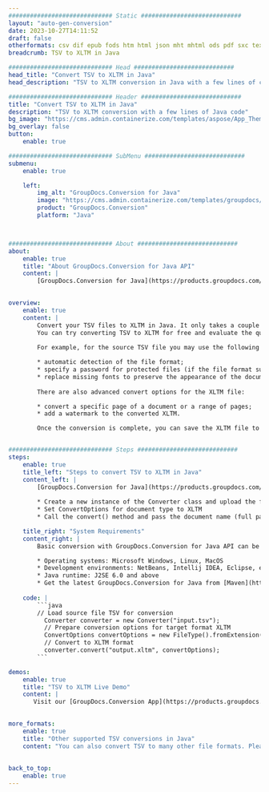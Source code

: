 ```yaml
---
############################# Static ############################
layout: "auto-gen-conversion"
date: 2023-10-27T14:11:52
draft: false
otherformats: csv dif epub fods htm html json mht mhtml ods pdf sxc tex tsv xlam xls xlsb xlsm xlsx xlt xltm xltx xml xps
breadcrumb: TSV to XLTM in Java

############################# Head ############################
head_title: "Convert TSV to XLTM in Java"
head_description: "TSV to XLTM conversion in Java with a few lines of code. Convert over 160 file formats using the GroupDocs document conversion API for Java"

############################# Header ############################
title: "Convert TSV to XLTM in Java"
description: "TSV to XLTM conversion with a few lines of Java code"
bg_image: "https://cms.admin.containerize.com/templates/aspose/App_Themes/V3/images/bg/header1.png"
bg_overlay: false
button:
    enable: true

############################# SubMenu ############################
submenu:
    enable: true

    left:
        img_alt: "GroupDocs.Conversion for Java"
        image: "https://cms.admin.containerize.com/templates/groupdocs/images/product-logos/90x90-noborder/groupdocs-conversion-java.png"
        product: "GroupDocs.Conversion"
        platform: "Java"



############################# About ############################
about:
    enable: true
    title: "About GroupDocs.Conversion for Java API"
    content: |
        [GroupDocs.Conversion for Java](https://products.groupdocs.com/conversion/java/) is an advanced file format conversion API for converting between popular image and document formats such as Microsoft Office, OpenDocument, PDF, HTML, email, CAD. and much more with just a few lines of code. The native API automatically detects the formats of the original documents and offers many options for customizing the converted documents. Along with the function of extracting information from a document, it also supports caching of the conversion results to the local disk by default. However, any type of cache storage can be supported by implementing the appropriate interfaces - Amazon S3, Dropbox, Google Drive, Windows Azure, Reddis, or any others.
    

overview:
    enable: true
    content: |
        Convert your TSV files to XLTM in Java. It only takes a couple of lines of Java code on any platform of your choice, such as Windows, Linux, macOS.
        You can try converting TSV to XLTM for free and evaluate the quality of the conversion results. Along with simple file conversion scripts, you can try more sophisticated options for loading the TSV source file and storing the XLTM output. 
        
        For example, for the source TSV file you may use the following load options:

        * automatic detection of the file format;
        * specify a password for protected files (if the file format supports it);
        * replace missing fonts to preserve the appearance of the document.
        
        There are also advanced convert options for the XLTM file:

        * convert a specific page of a document or a range of pages;
        * add a watermark to the converted XLTM.

        Once the conversion is complete, you can save the XLTM file to your local file path or to any third party storage such as FTP, Amazon S3, Google Drive, Dropbox etc. Please note - to convert TSV to XLTM, you do not need to install any additional software, such as MS Office, Open Office, Adobe Acrobat Reader etc.


############################# Steps ############################
steps:
    enable: true
    title_left: "Steps to convert TSV to XLTM in Java"
    content_left: |
        [GroupDocs.Conversion for Java](https://products.groupdocs.com/conversion/java/) allows developers to easily convert TSV file to XLTM with a few lines of code.
        
        * Create a new instance of the Converter class and upload the file TSV with the full path
        * Set ConvertOptions for document type to XLTM
        * Call the convert() method and pass the document name (full path) and format (XLTM) as a parameter

    title_right: "System Requirements"
    content_right: |
        Basic conversion with GroupDocs.Conversion for Java API can be done with just a few lines of code. Our APIs are supported on all major platforms and operating systems. Before executing the code below, make sure you have the following prerequisites installed on your system.

        * Operating systems: Microsoft Windows, Linux, MacOS
        * Development environments: NetBeans, Intellij IDEA, Eclipse, etc.
        * Java runtime: J2SE 6.0 and above
        * Get the latest GroupDocs.Conversion for Java from [Maven](https://repository.groupdocs.com/webapp/#/artifacts/browse/tree/General/repo/com/groupdocs/groupdocs-conversion)
         
    code: |
        ```java    
        // Load source file TSV for conversion
          Converter converter = new Converter("input.tsv");
          // Prepare conversion options for target format XLTM
          ConvertOptions convertOptions = new FileType().fromExtension("xltm").getConvertOptions();
          // Convert to XLTM format
          converter.convert("output.xltm", convertOptions);
        ```

demos:
    enable: true
    title: "TSV to XLTM Live Demo"
    content: |
       Visit our [GroupDocs.Conversion App](https://products.groupdocs.app/conversion/family) website and try TSV to XLTM conversion now. The free demo has the following benefits
          

more_formats:
    enable: true
    title: "Other supported TSV conversions in Java"
    content: "You can also convert TSV to many other file formats. Please see the list below."
       
       
back_to_top:
    enable: true
---
```

